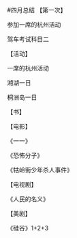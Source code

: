 #四月总结
【第一次】

参加一席的杭州活动

驾车考试科目二

【活动】

一席的杭州活动

湘湖一日

桐洲岛一日

【书】

【电影】

《一一》

《恐怖分子》

《牯岭街少年杀人事件》

【电视剧】

《人民的名义》

【美剧】

《硅谷》1+2+3